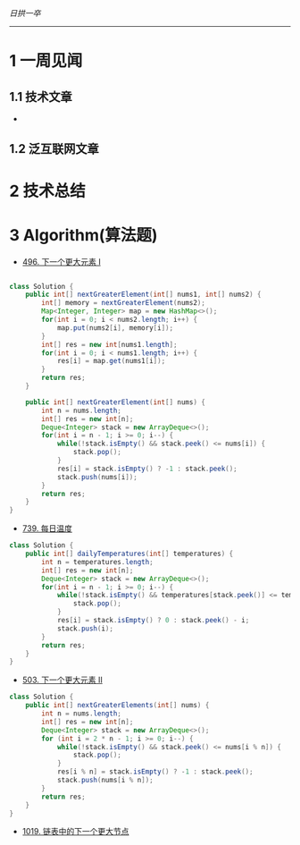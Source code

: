 
*日拱一卒*

_________________

# 1 一周见闻

## 1.1 技术文章
+

## 1.2 泛互联网文章



# 2 技术总结



# 3 Algorithm(算法题)

+ [496. 下一个更大元素 I](https://leetcode.cn/problems/next-greater-element-i/description/)
```java

class Solution {
    public int[] nextGreaterElement(int[] nums1, int[] nums2) {
        int[] memory = nextGreaterElement(nums2);
        Map<Integer, Integer> map = new HashMap<>();
        for(int i = 0; i < nums2.length; i++) {
            map.put(nums2[i], memory[i]);
        }
        int[] res = new int[nums1.length];
        for(int i = 0; i < nums1.length; i++) {
            res[i] = map.get(nums1[i]);
        }
        return res;
    }

    public int[] nextGreaterElement(int[] nums) {
        int n = nums.length;
        int[] res = new int[n];
        Deque<Integer> stack = new ArrayDeque<>();
        for(int i = n - 1; i >= 0; i--) {
            while(!stack.isEmpty() && stack.peek() <= nums[i]) {
                stack.pop();
            }
            res[i] = stack.isEmpty() ? -1 : stack.peek();
            stack.push(nums[i]);
        }
        return res;
    }
}
```

+ [739. 每日温度](https://leetcode.cn/problems/daily-temperatures/description/)
```java
class Solution {
    public int[] dailyTemperatures(int[] temperatures) {
        int n = temperatures.length;
        int[] res = new int[n];
        Deque<Integer> stack = new ArrayDeque<>();
        for(int i = n - 1; i >= 0; i--) {
            while(!stack.isEmpty() && temperatures[stack.peek()] <= temperatures[i]) {
                stack.pop();
            }
            res[i] = stack.isEmpty() ? 0 : stack.peek() - i;
            stack.push(i);
        }
        return res;
    }
}

```

+ [503. 下一个更大元素 II](https://leetcode.cn/problems/next-greater-element-ii/description/)
```java
class Solution {
    public int[] nextGreaterElements(int[] nums) {
        int n = nums.length;
        int[] res = new int[n];
        Deque<Integer> stack = new ArrayDeque<>();
        for (int i = 2 * n - 1; i >= 0; i--) {
            while(!stack.isEmpty() && stack.peek() <= nums[i % n]) {
                stack.pop();
            }
            res[i % n] = stack.isEmpty() ? -1 : stack.peek();
            stack.push(nums[i % n]);
        }
        return res;
    }
}
```

+ [1019. 链表中的下一个更大节点](https://leetcode.cn/problems/next-greater-node-in-linked-list/description/)
```java



```


















